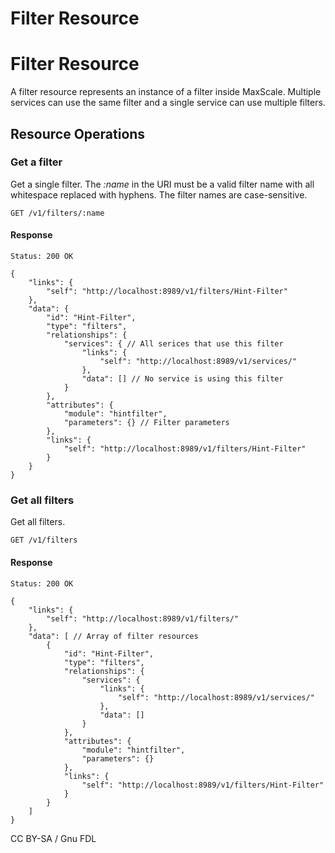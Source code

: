 
# Filter Resource

# Filter Resource


A filter resource represents an instance of a filter inside MaxScale. Multiple
services can use the same filter and a single service can use multiple filters.


## Resource Operations


### Get a filter


Get a single filter. The *:name* in the URI must be a valid filter name with all
whitespace replaced with hyphens. The filter names are case-sensitive.



```
GET /v1/filters/:name
```



#### Response


`Status: 200 OK`



```
{
    "links": {
        "self": "http://localhost:8989/v1/filters/Hint-Filter"
    },
    "data": {
        "id": "Hint-Filter",
        "type": "filters",
        "relationships": {
            "services": { // All serices that use this filter
                "links": {
                    "self": "http://localhost:8989/v1/services/"
                },
                "data": [] // No service is using this filter
            }
        },
        "attributes": {
            "module": "hintfilter",
            "parameters": {} // Filter parameters
        },
        "links": {
            "self": "http://localhost:8989/v1/filters/Hint-Filter"
        }
    }
}
```



### Get all filters


Get all filters.



```
GET /v1/filters
```



#### Response


`Status: 200 OK`



```
{
    "links": {
        "self": "http://localhost:8989/v1/filters/"
    },
    "data": [ // Array of filter resources
        {
            "id": "Hint-Filter",
            "type": "filters",
            "relationships": {
                "services": {
                    "links": {
                        "self": "http://localhost:8989/v1/services/"
                    },
                    "data": []
                }
            },
            "attributes": {
                "module": "hintfilter",
                "parameters": {}
            },
            "links": {
                "self": "http://localhost:8989/v1/filters/Hint-Filter"
            }
        }
    ]
}
```



CC BY-SA / Gnu FDL

